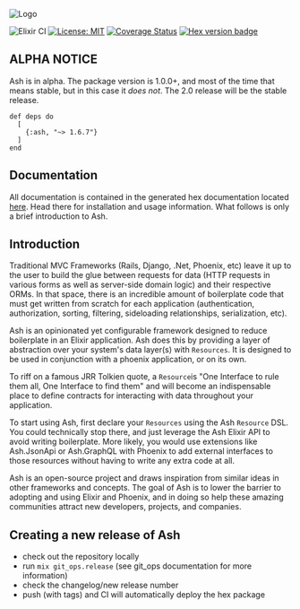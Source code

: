 ![Logo](https://github.com/ash-project/ash/blob/master/logos/cropped-for-header.png)

![Elixir CI](https://github.com/ash-project/ash/workflows/Ash%20CI/badge.svg)
[![License: MIT](https://img.shields.io/badge/License-MIT-yellow.svg)](https://opensource.org/licenses/MIT)
[![Coverage Status](https://coveralls.io/repos/github/ash-project/ash/badge.svg?branch=master)](https://coveralls.io/github/ash-project/ash?branch=master)
[![Hex version badge](https://img.shields.io/hexpm/v/ash.svg)](https://hex.pm/packages/ash)

## ALPHA NOTICE

Ash is in alpha. The package version is 1.0.0+, and most of the time that means stable, but in this case it _does not_. The 2.0 release will be the stable release.

```
def deps do
  [
    {:ash, "~> 1.6.7"}
  ]
end
```

## Documentation

All documentation is contained in the generated hex documentation located [here](https://hexdocs.pm/ash). Head there for installation and usage information. What follows is only a brief introduction to Ash.

## Introduction

Traditional MVC Frameworks (Rails, Django, .Net, Phoenix, etc) leave it up to the user to build the glue between requests for data (HTTP requests in various forms as well as server-side domain logic) and their respective ORMs. In that space, there is an incredible amount of boilerplate code that must get written from scratch for each application (authentication, authorization, sorting, filtering, sideloading relationships, serialization, etc).

Ash is an opinionated yet configurable framework designed to reduce boilerplate in an Elixir application. Ash does this by providing a layer of abstraction over your system's data layer(s) with `Resources`. It is designed to be used in conjunction with a phoenix application, or on its own.

To riff on a famous JRR Tolkien quote, a `Resource`is "One Interface to rule them all, One Interface to find them" and will become an indispensable place to define contracts for interacting with data throughout your application.

To start using Ash, first declare your `Resources` using the Ash `Resource` DSL. You could technically stop there, and just leverage the Ash Elixir API to avoid writing boilerplate. More likely, you would use extensions like Ash.JsonApi or Ash.GraphQL with Phoenix to add external interfaces to those resources without having to write any extra code at all.

Ash is an open-source project and draws inspiration from similar ideas in other frameworks and concepts. The goal of Ash is to lower the barrier to adopting and using Elixir and Phoenix, and in doing so help these amazing communities attract new developers, projects, and companies.

## Creating a new release of Ash

- check out the repository locally
- run `mix git_ops.release` (see git_ops documentation for more information)
- check the changelog/new release number
- push (with tags) and CI will automatically deploy the hex package
